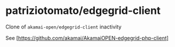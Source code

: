 # patriziotomato/edgegrid-client

Clone of ```akamai-open/edgegrid-client```  inactivity

See [https://github.com/akamai/AkamaiOPEN-edgegrid-php-client]